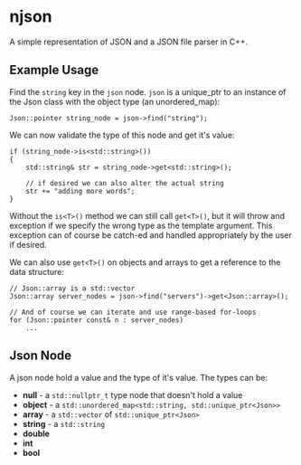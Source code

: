 # njson
A simple representation of JSON and a JSON file parser in C++.

## Example Usage

Find the `string` key in the `json` node. `json` is a unique_ptr to an instance of the Json class with the object type (an unordered_map):

```
Json::pointer string_node = json->find("string");
```

We can now validate the type of this node and get it's value:

```
if (string_node->is<std::string>())
{
	std::string& str = string_node->get<std::string>();

	// if desired we can also alter the actual string
	str += "adding more words";
}
```

Without the `is<T>()` method we can still call `get<T>()`, but it will throw and exception if we specify the wrong type as the template argument. This exception can of course be catch-ed and handled appropriately by the user if desired.

We can also use `get<T>()` on objects and arrays to get a reference to the data structure:

```
// Json::array is a std::vector
Json::array server_nodes = json->find("servers")->get<Json::array>();

// And of course we can iterate and use range-based for-loops
for (Json::pointer const& n : server_nodes)
	...
```

## Json Node

A json node hold a value and the type of it's value.
The types can be:
- **null** - a `std::nullptr_t` type node that doesn't hold a value
- **object** - a `std::unordered_map<std::string, std::unique_ptr<Json>>`
- **array** - a `std::vector` of `std::unique_ptr<Json>`
- **string** - a `std::string`
- **double**
- **int**
- **bool**



